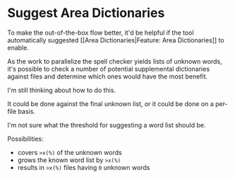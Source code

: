 # Suggest Area Dictionaries

To make the out-of-the-box flow better, it'd be helpful if the tool
automatically suggested [[Area Dictionaries|Feature: Area Dictionaries]] to enable.

As the work to parallelize the spell checker yields lists of unknown words,
it's possible to check a number of potential supplemental dictionaries against
files and determine which ones would have the most benefit.

I'm still thinking about how to do this.

It could be done against the final unknown list, or it could be done on
a per-file basis.

I'm not sure what the threshold for suggesting a word list should be.

Possibilities:

* covers `>x(%)` of the unknown words
* grows the known word list by `>x(%)`
* results in `>x(%)` files having `0` unknown words
